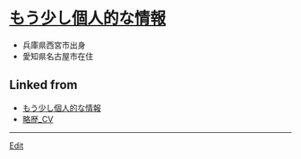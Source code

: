 # [もう少し個人的な情報](もう少し個人的な情報)


* 兵庫県西宮市出身
* 愛知県名古屋市在住



## Linked from

* [もう少し個人的な情報](もう少し個人的な情報.md)
* [略歴_CV](略歴_CV.md)


----
[Edit](https://github.com/vitroid/vitroid.github.io/edit/master/MD/もう少し個人的な情報.md)
